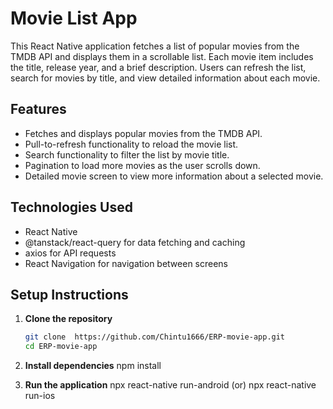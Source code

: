 # Movie List App

This React Native application fetches a list of popular movies from the TMDB API and displays them in a scrollable list. Each movie item includes the title, release year, and a brief description. Users can refresh the list, search for movies by title, and view detailed information about each movie.

## Features

- Fetches and displays popular movies from the TMDB API.
- Pull-to-refresh functionality to reload the movie list.
- Search functionality to filter the list by movie title.
- Pagination to load more movies as the user scrolls down.
- Detailed movie screen to view more information about a selected movie.

## Technologies Used

- React Native
- @tanstack/react-query for data fetching and caching
- axios for API requests
- React Navigation for navigation between screens

## Setup Instructions

1. **Clone the repository**

   ```bash
   git clone  https://github.com/Chintu1666/ERP-movie-app.git
   cd ERP-movie-app
   
2. **Install dependencies**
   npm install
   
3. **Run the application**
   npx react-native run-android (or) npx react-native run-ios

